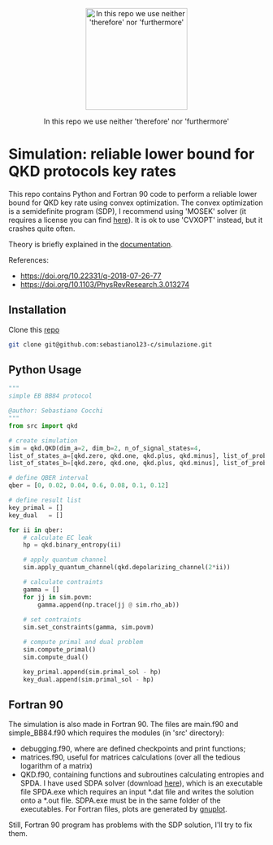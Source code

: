 <p align="center">
<img src="https://i.kym-cdn.com/photos/images/original/001/545/361/502.jpg" width="200" height="200" alt="In this repo we use neither 'therefore' nor 'furthermore'"/>
</p>
<p align="center">
In this repo we use neither 'therefore' nor 'furthermore'
</p>

# Simulation: reliable lower bound for QKD protocols key rates
This repo contains Python and Fortran 90 code to perform a reliable lower bound for QKD key rate using convex optimization.
The convex optimization is a semidefinite program (SDP), I recommend using 'MOSEK' solver (it requires a license you can find [here](https://www.mosek.com/products/academic-licenses/)).
It is ok to use 'CVXOPT' instead, but it crashes quite often.

Theory is briefly explained in the [documentation](https://github.com/sebastiano123-c/simulazione/blob/master/main.pdf).

References:
 - https://doi.org/10.22331/q-2018-07-26-77
 - https://doi.org/10.1103/PhysRevResearch.3.013274

## Installation

Clone this [repo](https://github.com/sebastiano123-c/simulazione)
```bash
git clone git@github.com:sebastiano123-c/simulazione.git
```

## Python Usage
```python
"""
simple EB BB84 protocol

@author: Sebastiano Cocchi
"""
from src import qkd

# create simulation
sim = qkd.QKD(dim_a=2, dim_b=2, n_of_signal_states=4,
list_of_states_a=[qkd.zero, qkd.one, qkd.plus, qkd.minus], list_of_prob_a=[0.25, 0.25, 0.25, 0.25],
list_of_states_b=[qkd.zero, qkd.one, qkd.plus, qkd.minus], list_of_prob_b=[0.25, 0.25, 0.25, 0.25])

# define QBER interval
qber = [0, 0.02, 0.04, 0.6, 0.08, 0.1, 0.12]

# define result list
key_primal = []
key_dual   = [] 

for ii in qber:
    # calculate EC leak
    hp = qkd.binary_entropy(ii)

    # apply quantum channel
    sim.apply_quantum_channel(qkd.depolarizing_channel(2*ii))

    # calculate contraints
    gamma = []
    for jj in sim.povm:
        gamma.append(np.trace(jj @ sim.rho_ab))
    
    # set contraints
    sim.set_constraints(gamma, sim.povm)

    # compute primal and dual problem
    sim.compute_primal()
    sim.compute_dual()

    key_primal.append(sim.primal_sol - hp)
    key_dual.append(sim.primal_sol - hp)  
```

## Fortran 90
The simulation is also made in Fortran 90. 
The files are main.f90 and simple_BB84.f90 which requires the modules (in 'src' directory):
 - debugging.f90, where are defined checkpoints and print functions;
 - matrices.f90, useful for matrices calculations (over all the tedious logarithm of a matrix)
 - QKD.f90, containing functions and subroutines calculating entropies and SPDA.
I have used SDPA solver (download [here](https://sdpa.sourceforge.net/download.html)), which is an executable file SPDA.exe which requires an input *.dat file and writes the solution onto a *.out file.
SDPA.exe must be in the same folder of the executables.
For Fortran files, plots are generated by [gnuplot](https://www.gnuplot.info/download.html).

Still, Fortran 90 program has problems with the SDP solution, I'll try to fix them.